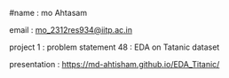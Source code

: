 #name : mo Ahtasam

email : mo_2312res934@iitp.ac.in

project 1 : problem statement 48 : EDA on Tatanic dataset 

presentation : https://md-ahtisham.github.io/EDA_Titanic/
